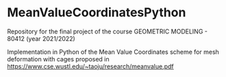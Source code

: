 # MeanValueCoordinatesPython
Repository for the final project of the course GEOMETRIC MODELING - 80412 (year 2021/2022)

Implementation in Python of the Mean Value Coordinates scheme for mesh deformation with cages proposed in https://www.cse.wustl.edu/~taoju/research/meanvalue.pdf
